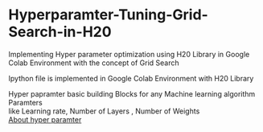 # Hyperparamter-Tuning-Grid-Search-in-H20
Implementing Hyper parameter optimization using H20 Library in Google Colab Environment with the concept of Grid Search <br>

Ipython file is implemented in Google Colab Environment with H20 Library <br>

Hyper papramter basic building Blocks for any Machine learning algorithm Paramters <br>
like Learning rate, Number of Layers , Number of Weights <br>
[About hyper paramter ](https://www.youtube.com/watch?v=ttE0F7fghfk)
